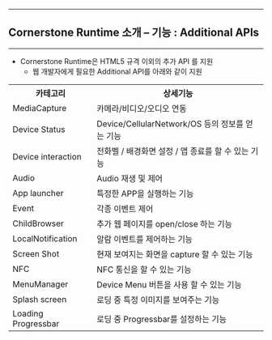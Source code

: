 <!--
{
	"title": "Cornerstone Runtime 소개 – 기능 : Additional APIs",
	"group": 2,
	"order": 6
}
-->

-----------------------

## Cornerstone Runtime 소개 – 기능 : Additional APIs ##

-----------------------

 - Cornerstone Runtime은 HTML5 규격 이외의 추가 API 를 지원
 	- 웹 개발자에게 필요한 Additional API를 아래와 같이 지원

<table class="table table-bordered">
	<tr>
		<th class="fixed_table">카테고리</th>
		<th class="fixed_table">상세기능</th>
	</tr>
	<tr>
		<td class="fixed_table">MediaCapture</td>
		<td class="fixed_table">카메라/비디오/오디오 연동</td>
	</tr>
	<tr>
		<td class="fixed_table">Device Status</td>
		<td class="fixed_table">Device/CellularNetwork/OS 등의 정보를 얻는 기능</td>
	</tr>
	<tr>
		<td class="fixed_table">Device interaction</td>
		<td class="fixed_table">전화벨 / 배경화면 설정 / 앱 종료를 할 수 있는 기능</td>
	</tr>
	<tr>
		<td class="fixed_table">Audio</td>
		<td class="fixed_table">Audio 재생 및 제어</td>
	</tr>
	<tr>
		<td class="fixed_table">App launcher</td>
		<td class="fixed_table">특정한 APP을 실행하는 기능</td>
	</tr>
	<tr>
		<td class="fixed_table">Event</td>
		<td class="fixed_table">각종 이벤트 제어</td>
	</tr>
	<tr>
		<td class="fixed_table">ChildBrowser</td>
		<td class="fixed_table">추가 웹 페이지를 open/close 하는 기능</td>
	</tr>
	<tr>
		<td class="fixed_table">LocalNotification</td>
		<td class="fixed_table">알람 이벤트를 제어하는 기능</td>
	</tr>
	<tr>
		<td class="fixed_table">Screen Shot</td>
		<td class="fixed_table">현재 보여지는 화면을 capture 할 수 있는 기능 </td>
	</tr>
	<tr>
		<td class="fixed_table">NFC</td>
		<td class="fixed_table">NFC 통신을 할 수 있는 기능</td>
	</tr>
	<tr>
		<td class="fixed_table">MenuManager</td>
		<td class="fixed_table">Device Menu 버튼을 사용 할 수 있는 기능</td>
	</tr>
	<tr>
		<td class="fixed_table">Splash screen</td>
		<td class="fixed_table">로딩 중 특정 이미지를 보여주는 기능 </td>
	</tr>
	<tr>
		<td class="fixed_table">Loading Progressbar</td>
		<td class="fixed_table">로딩 중 Progressbar를 설정하는 기능</td>
	</tr>
</table>










